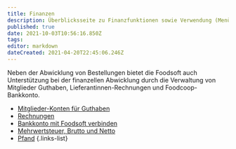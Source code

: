 ```yaml
---
title: Finanzen
description: Überblicksseite zu Finanzfunktionen sowie Verwendung (Menü: "Finanzen")
published: true
date: 2021-10-03T10:56:16.850Z
tags: 
editor: markdown
dateCreated: 2021-04-20T22:45:06.246Z
---
```


Neben der Abwicklung von Bestellungen bietet die Foodsoft auch Unterstützung bei der finanzellen Abwicklung durch die Verwaltung von Mitglieder Guthaben, Lieferantinnen-Rechnungen und Foodcoop-Bankkonto.

- [Mitglieder-Konten für Guthaben](/de/documentation/admin/finances/accounts)
- [Rechnungen](/de/documentation/admin/finances/invoices)
- [Bankkonto mit Foodsoft verbinden](/de/documentation/admin/finances/bank-accounts)
- [Mehrwertsteuer, Brutto und Netto](/de/documentation/admin/finances/value-added-tax)
- [Pfand](/de/documentation/admin/finances/deposits)
{.links-list}